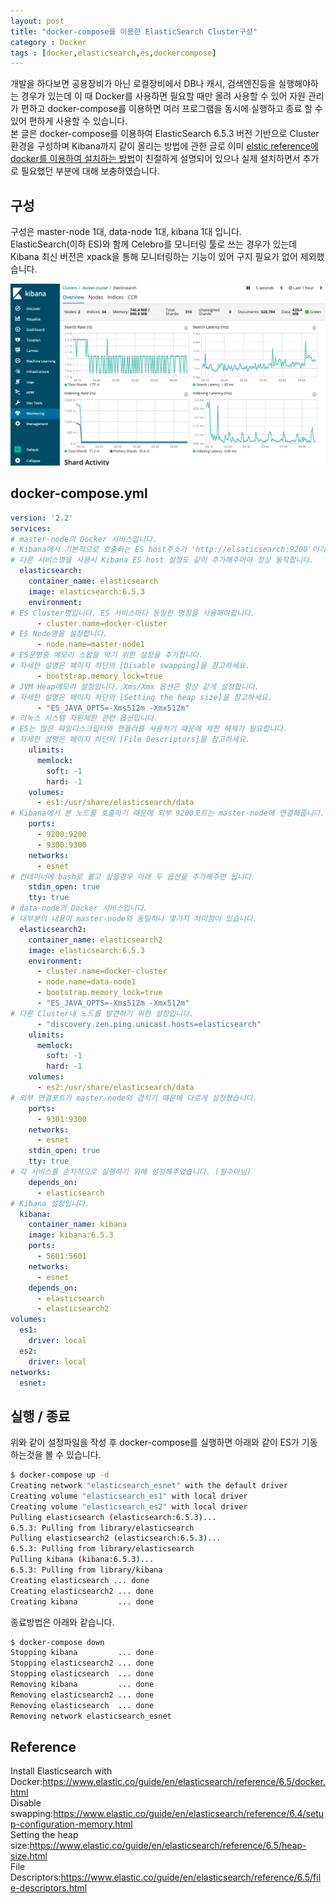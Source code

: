 ```yaml
---
layout: post
title: "docker-compose를 이용한 ElasticSearch Cluster구성"
category : Docker
tags : [docker,elasticsearch,es,dockercompose]
---
```

개발을 하다보면 공용장비가 아닌 로컬장비에서 DB나 캐시, 검색엔진등을 실행해야하는 경우가 있는데 이 때 Docker를 사용하면 필요할 때만 올려 사용할 수 있어 자원 관리가 편하고 docker-compose를 이용하면 여러 프로그램을 동시에 실행하고 종료 할 수 있어 편하게 사용할 수 있습니다.   
본 글은 docker-compose를 이용하여 ElasticSearch 6.5.3 버전 기반으로 Cluster 환경을 구성하며 Kibana까지 같이 올리는 방법에 관한 글로 이미 [elstic reference에 docker를 이용하여 설치하는 방법](https://www.elastic.co/guide/en/elasticsearch/reference/6.5/docker.html)이 친절하게 설명되어 있으나 실제 설치하면서 추가로 필요했던 부분에 대해 보충하였습니다.    

구성
----
구성은 master-node 1대, data-node 1대, kibana 1대 입니다.    
ElasticSearch(이하 ES)와 함께 Celebro를 모니터링 툴로 쓰는 경우가 있는데 Kibana 최신 버전은 xpack을 통해 모니터링하는 기능이 있어 구지 필요가 없어 제외했습니다.    

![kibana-Monitoring](/assets/img/docker/docker-compose-elasticsearch-cluster/1.png)     

docker-compose.yml
----

```yaml
version: '2.2'
services:
# master-node의 Docker 서비스입니다.
# Kibana에서 기본적으로 호출하는 ES host주소가 'http://elsaticsearch:9200'이기 때문에 서비스명은 elasticsearch로 쓰시는게 편합니다. 
# 다른 서비스명을 사용시 Kibana ES host 설정도 같이 추가해주어야 정상 동작합니다.
  elasticsearch:
    container_name: elasticsearch
    image: elasticsearch:6.5.3
    environment:
# ES Cluster명입니다. ES 서비스마다 동일한 명칭을 사용해야합니다.    
      - cluster.name=docker-cluster
# ES Node명을 설정합니다.
      - node.name=master-node1
# ES운영중 메모리 스왑을 막기 위한 설정을 추가합니다.
# 자세한 설명은 페이지 하단의 [Disable swapping]을 참고하세요.
      - bootstrap.memory_lock=true
# JVM Heap메모리 설정입니다. Xms/Xmx 옵션은 항상 같게 설정합니다.  
# 자세한 설명은 페이지 하단의 [Setting the heap size]을 참고하세요.
      - "ES_JAVA_OPTS=-Xms512m -Xmx512m"
# 리눅스 시스템 자원제한 관련 옵션입니다.
# ES는 많은 파일디스크립터와 핸들러를 사용하기 때문에 제한 해제가 필요합니다.
# 자세한 설명은 페이지 하단의 [File Descriptors]을 참고하세요.
    ulimits:
      memlock:
        soft: -1
        hard: -1
    volumes:
      - es1:/usr/share/elasticsearch/data
# Kibana에서 본 노드를 호출하기 때문에 외부 9200포트는 master-node에 연결해줍니다.
    ports:
      - 9200:9200
      - 9300:9300
    networks:
      - esnet
# 컨테이너에 bash로 붙고 싶을경우 아래 두 옵션을 추가해주면 됩니다.
    stdin_open: true
    tty: true
# data-node의 Docker 서비스입니다.
# 대부분의 내용이 master-node와 동일하나 몇가지 차이점이 있습니다.
  elasticsearch2:
    container_name: elasticsearch2
    image: elasticsearch:6.5.3
    environment:
      - cluster.name=docker-cluster
      - node.name=data-node1
      - bootstrap.memory_lock=true
      - "ES_JAVA_OPTS=-Xms512m -Xmx512m"
# 다른 Cluster내 노드를 발견하기 위한 설정입니다.
      - "discovery.zen.ping.unicast.hosts=elasticsearch"
    ulimits:
      memlock:
        soft: -1
        hard: -1
    volumes:
      - es2:/usr/share/elasticsearch/data
# 외부 연결포트가 master-node와 겹치기 때문에 다르게 설정했습니다.
    ports:
      - 9301:9300
    networks:
      - esnet
    stdin_open: true
    tty: true
# 각 서비스를 순차적으로 실행하기 위해 설정해주었습니다. (필수아님) 
    depends_on:
      - elasticsearch
# Kibana 설정입니다.
  kibana:
    container_name: kibana
    image: kibana:6.5.3
    ports:
      - 5601:5601
    networks:
      - esnet
    depends_on:
      - elasticsearch
      - elasticsearch2
volumes:
  es1:
    driver: local
  es2:
    driver: local
networks:
  esnet:
```

실행 / 종료
---- 
위와 같이 설정파일을 작성 후 docker-compose를 실행하면 아래와 같이 ES가 기동하는것을 볼 수 있습니다.    

```bash
$ docker-compose up -d
Creating network "elasticsearch_esnet" with the default driver
Creating volume "elasticsearch_es1" with local driver
Creating volume "elasticsearch_es2" with local driver
Pulling elasticsearch (elasticsearch:6.5.3)...
6.5.3: Pulling from library/elasticsearch
Pulling elasticsearch2 (elasticsearch:6.5.3)...
6.5.3: Pulling from library/elasticsearch
Pulling kibana (kibana:6.5.3)...
6.5.3: Pulling from library/kibana
Creating elasticsearch ... done
Creating elasticsearch2 ... done
Creating kibana         ... done
```

종료방법은 아래와 같습니다.    

```bash
$ docker-compose down
Stopping kibana         ... done
Stopping elasticsearch2 ... done
Stopping elasticsearch  ... done
Removing kibana         ... done
Removing elasticsearch2 ... done
Removing elasticsearch  ... done
Removing network elasticsearch_esnet
```

Reference
----
Install Elasticsearch with Docker:<https://www.elastic.co/guide/en/elasticsearch/reference/6.5/docker.html>    
Disable swapping:<https://www.elastic.co/guide/en/elasticsearch/reference/6.4/setup-configuration-memory.html>     
Setting the heap size:<https://www.elastic.co/guide/en/elasticsearch/reference/6.5/heap-size.html>     
File Descriptors:<https://www.elastic.co/guide/en/elasticsearch/reference/6.5/file-descriptors.html>     

